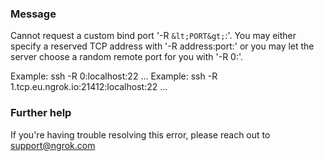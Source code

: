 
### Message
Cannot request a custom bind port '-R `&lt;PORT&gt;`:'.
You may either specify a reserved TCP address with '-R address:port:' or you may let the server choose a random remote port for you with '-R 0:'.

Example: ssh -R 0:localhost:22 ...
Example: ssh -R 1.tcp.eu.ngrok.io:21412:localhost:22 ...

### Further help
If you're having trouble resolving this error, please reach out to [support@ngrok.com](mailto:support@ngrok.com?subject=Help%20with%20ERR_NGROK_1116)

